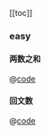 [[toc]]
### easy
#### 两数之和
@[code](../../codeReference/leetcode/1.两数之和.js)
#### 回文数
@[code](../../codeReference/leetcode/9.回文数.js)